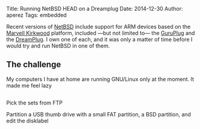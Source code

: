 Title: Running NetBSD HEAD on a Dreamplug
Date: 2014-12-30
Author: aperez
Tags: embedded

Recent versions of [NetBSD](http://www.netbsd.org) include support for ARM
devices based on the [Marvell
Kirkwood](http://www.marvell.com/embedded-processors/kirkwood/) platform,
included —but not limited to— the
[GuruPlug](https://www.globalscaletechnologies.com/t-guruplugdetails.aspx)
and the
[DreamPlug](https://www.globalscaletechnologies.com/t-dreamplugdetails.aspx).
I own one of each, and it was only a matter of time before I would try and
run NetBSD in one of them.


## The challenge

My computers I have at home are running GNU/Linux only at the moment. It
made me feel lazy

## 

Pick the sets from FTP

Partition a USB thumb drive with a small FAT partition, a BSD partition, and edit
the disklabel



